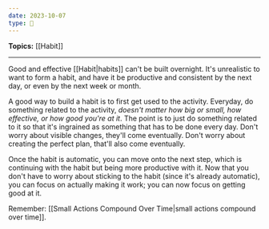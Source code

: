 ```yaml
---
date: 2023-10-07
type: 🧠
---
```


**Topics:** [[Habit]]

---

Good and effective [[Habit|habits]] can't be built overnight. It's unrealistic to want to form a habit, and have it be productive and consistent by the next day, or even by the next week or month.

A good way to build a habit is to first get used to the activity. Everyday, do something related to the activity, _doesn't matter how big or small, how effective, or how good you're at it_. The point is to just do something related to it so that it's ingrained as something that has to be done every day. Don't worry about visible changes, they'll come eventually. Don't worry about creating the perfect plan, that'll also come eventually.

Once the habit is automatic, you can move onto the next step, which is continuing with the habit but being more productive with it. Now that you don't have to worry about sticking to the habit (since it's already automatic), you can focus on actually making it work; you can now focus on getting good at it.

Remember: [[Small Actions Compound Over Time|small actions compound over time]].
